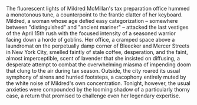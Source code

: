 The fluorescent lights of Mildred McMillan's tax preparation office hummed a monotonous tune, a counterpoint to the frantic clatter of her keyboard.  Mildred, a woman whose age defied easy categorization – somewhere between "distinguished" and "ancient mariner" – attacked the last vestiges of the April 15th rush with the focused intensity of a seasoned warrior facing down a horde of goblins.  Her office, a cramped space above a laundromat on the perpetually damp corner of Bleecker and Mercer Streets in New York City, smelled faintly of stale coffee, desperation, and the faint, almost imperceptible, scent of lavender that she insisted on diffusing, a desperate attempt to combat the overwhelming miasma of impending doom that clung to the air during tax season.  Outside, the city roared its usual symphony of sirens and hurried footsteps, a cacophony entirely muted by the white noise of Mildred's own concentration.  Tonight, however, the usual anxieties were compounded by the looming shadow of a particularly thorny case, a return that promised to challenge even her legendary expertise.
